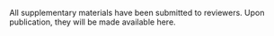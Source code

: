 
All supplementary materials have been submitted to reviewers. Upon publication, they will be made available here. 
